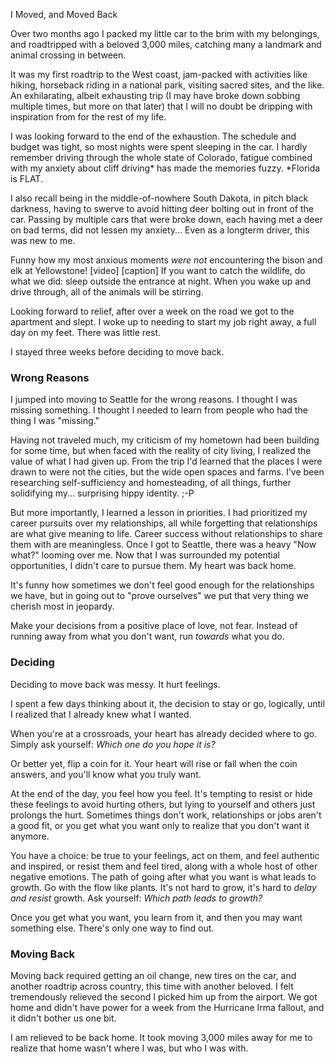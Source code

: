 I Moved, and Moved Back

Over two months ago I packed my little car to the brim with my belongings, and roadtripped with a beloved 3,000 miles, catching many a landmark and animal crossing in between. 

It was my first roadtrip to the West coast, jam-packed with activities like hiking, horseback riding in a national park, visiting sacred sites, and the like. An exhilarating, albeit exhausting trip (I may have broke down sobbing multiple times, but more on that later) that I will no doubt be dripping with inspiration from for the rest of my life. 

I was looking forward to the end of the exhaustion. The schedule and budget was tight, so most nights were spent sleeping in the car. I hardly remember driving through the whole state of Colorado, fatigue combined with my anxiety about cliff driving* has made the memories fuzzy. 
*Florida is FLAT.

I also recall being in the middle-of-nowhere South Dakota, in pitch black darkness, having to swerve to avoid hitting deer bolting out in front of the car. Passing by multiple cars that were broke down, each having met a deer on bad terms, did not lessen my anxiety... Even as a longterm driver, this was new to me.

Funny how my most anxious moments *were not* encountering the bison and elk at Yellowstone! 
[video]
[caption] If you want to catch the wildlife, do what we did: sleep outside the entrance at night. When you wake up and drive through, all of the animals will be stirring. 

Looking forward to relief, after over a week on the road we got to the apartment and slept. I woke up to needing to start my job right away, a full day on my feet. There was little rest. 

I stayed three weeks before deciding to move back. 

### Wrong Reasons

I jumped into moving to Seattle for the wrong reasons. I thought I was missing something. I thought I needed to learn from people who had the thing I was "missing." 

Having not traveled much, my criticism of my hometown had been building for some time, but when faced with the reality of city living, I realized the value of what I had given up. From the trip I'd learned that the places I were drawn to were not the cities, but the wide open spaces and farms. I've been researching self-sufficiency and homesteading, of all things, further solidifying my... surprising hippy identity. ;-P

But more importantly, I learned a lesson in priorities. I had prioritized my career pursuits over my relationships, all while forgetting that relationships are what give meaning to life. Career success without relationships to share them with are meaningless. Once I got to Seattle, there was a heavy "Now what?" looming over me. Now that I was surrounded my potential opportunities, I didn't care to pursue them. My heart was back home. 

It's funny how sometimes we don't feel good enough for the relationships we have, but in going out to "prove ourselves" we put that very thing we cherish most in jeopardy. 

Make your decisions from a positive place of love, not fear. Instead of running away from what you don't want, run *towards* what you do. 

### Deciding 

Deciding to move back was messy. It hurt feelings. 

I spent a few days thinking about it, the decision to stay or go, logically, until I realized that I already knew what I wanted. 

When you're at a crossroads, your heart has already decided where to go. Simply ask yourself: *Which one do you hope it is?*

Or better yet, flip a coin for it. Your heart will rise or fall when the coin answers, and you'll know what you truly want. 

At the end of the day, you feel how you feel. It's tempting to resist or hide these feelings to avoid hurting others, but lying to yourself and others just prolongs the hurt. Sometimes things don't work, relationships or jobs aren't a good fit, or you get what you want only to realize that you don't want it anymore. 

You have a choice: be true to your feelings, act on them, and feel authentic and inspired, or resist them and feel tired, along with a whole host of other negative emotions. The path of going after what you want is what leads to growth. Go with the flow like plants. It's not hard to grow, it's hard to *delay and resist* growth. Ask yourself: *Which path leads to growth?*

Once you get what you want, you learn from it, and then you may want something else. There's only one way to find out.


### Moving Back 

Moving back required getting an oil change, new tires on the car, and another roadtrip across country, this time with another beloved. I felt tremendously relieved the second I picked him up from the airport. We got home and didn't have power for a week from the Hurricane Irma fallout, and it didn't bother us one bit. 

I am relieved to be back home. It took moving 3,000 miles away for me to realize that home wasn't where I was, but who I was with. 